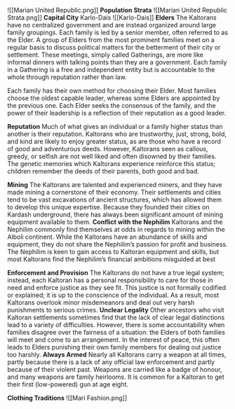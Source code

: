 ![[Marian United Republic.png]]
**Population Strata**
![[Marian United Republic Strata.png]]
**Capital City**
 Karlo-Dais
![[Karlo-Dais]]
**Elders**
The Kaltorans have no centralized government and are instead organized around large family groupings. Each family is led by a senior member, often referred to as the Elder. A group of Elders from the most prominent families meet on a regular basis to discuss political matters for the betterment of their city or settlement. These meetings, simply called Gatherings, are more like informal dinners with talking points than they are a government. Each family in a Gathering is a free and independent entity but is accountable to the whole through reputation rather than law.

Each family has their own method for choosing their Elder. Most families choose the oldest capable leader, whereas some Elders are appointed by the previous one. Each Elder seeks the consensus of the family, and the power of their leadership is a reflection of their reputation as a good leader.

**Reputation**
Much of what gives an individual or a family higher status than another is their reputation. Kaltorans who are trustworthy, just, strong, bold, and kind are likely to enjoy greater status, as are those who have a record of good and adventurous deeds. However, Kaltorans
seen as callous, greedy, or selfish are not well liked and often disowned by their families. The genetic memories which Kaltorans experience reinforce this status; children remember the deeds of their parents, both good and bad.

**Mining**
The Kaltorans are talented and experienced miners, and they have made mining a cornerstone of their economy. Their settlements and cities tend to be vast excavations of ancient structures, which has allowed them to develop this unique expertise. Because they founded their cities on Kardash underground, there has always been significant amount of
mining equipment available to them.
	**Conflict with the Nephilim**
	Kaltorans and the Nephilim commonly find themselves at odds in regards to mining within the  Alboli continent. While the Kaltorans have an abundance of skills and equipment, they do not share the Nephilim’s passion for profit and business. The Nephilim is keen to gain access to Kaltoran equipment and skills, but most Kaltorans find the Nephilim’s financial ambitions misguided at best

**Enforcement and Provision**
The Kaltorans do not have a true legal system; instead, each Kaltoran has a personal responsibility to care for those in need and enforce justice as they see fit. This justice is not formally codified or explained; it is up to the conscience of the individual. As a result,
most Kaltorans overlook minor misdemeanors and deal out very harsh punishments to serious crimes.
	**Unclear Legality**
	Other ancestors who visit Kaltoran settlements sometimes find that the lack of clear legal distinctions lead to a variety of difficulties. However, there is some accountability when families disagree over the fairness of a situation: the Elders of both families will meet and come to an arrangement. In the interest of peace, this often leads to Elders punishing their own family members for dealing out justice too harshly.
	**Always Armed**
	Nearly all Kaltorans carry a weapon at all times, partly because there is a lack of any official law enforcement and partly because of their violent past. Weapons are carried like a badge of honour, and many weapons are family heirlooms. It is common for a Kaltoran to get their first (low-powered) gun at age eight.
	
**Clothing Traditions**
![[Mari Fashion.png]]
 